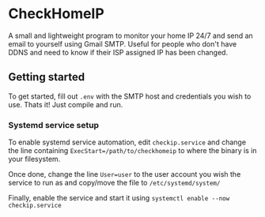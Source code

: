 # CheckHomeIP

A small and lightweight program to monitor your home IP 24/7 and send an email to yourself using Gmail SMTP. Useful for people who don't have DDNS and need to know if their ISP assigned IP has been changed.

## Getting started
To get started, fill out `.env` with the SMTP host and credentials you wish to use. Thats it! Just compile and run.

### Systemd service setup
To enable systemd service automation, edit `checkip.service` and change the line containing `ExecStart=/path/to/checkhomeip` to where the binary is in your filesystem.

Once done, change the line `User=user` to the user account you wish the service to run as and copy/move the file to `/etc/systemd/system/`

Finally, enable the service and start it using `systemctl enable --now checkip.service`

